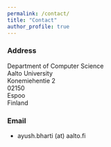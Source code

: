 ```yaml
---
permalink: /contact/
title: "Contact"
author_profile: true
---
```


### Address

Department of Computer Science <br/>
Aalto University <br/>
Konemiehentie 2 <br/>
02150 <br/>
Espoo <br/>
Finland

### Email

* ayush.bharti (at) aalto.fi
